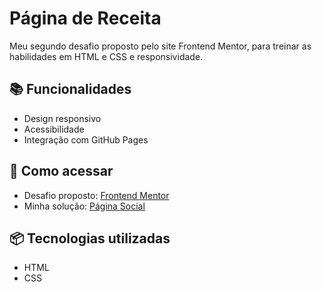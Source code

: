 # Página de Receita
Meu segundo desafio proposto pelo site Frontend Mentor, para treinar as habilidades em HTML e CSS e responsividade.

## 📚 Funcionalidades
- Design responsivo
- Acessibilidade
- Integração com GitHub Pages

## 🚀 Como acessar
- Desafio proposto: [Frontend Mentor](https://www.frontendmentor.io/challenges/recipe-page-KiTsR8QQKm)
- Minha solução: [Página Social](https://brunoclx.github.io/pagina-receitas/)

## 📦 Tecnologias utilizadas
- HTML
- CSS
